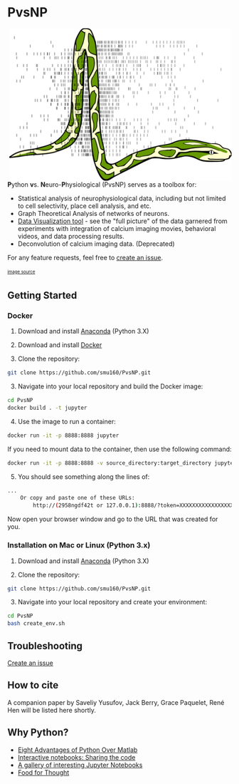PvsNP
=======
<img src="python_action_potential.png" width="500" align="right">

<b>P</b>ython <b>v</b>s. <b>N</b>euro-<b>P</b>hysiological (PvsNP) serves as a toolbox for:
* Statistical analysis of neurophysiological data, including but not limited to cell selectivity, place cell analysis, and etc.
* Graph Theoretical Analysis of networks of neurons.
* [Data Visualization tool](https://github.com/smu160/PvsNP/tree/master/gui) - see the "full picture" of the data garnered from experiments with integration of calcium imaging movies, behavioral videos, and data processing results.
* Deconvolution of calcium imaging data. (Deprecated)

For any feature requests, feel free to [create an issue](https://help.github.com/articles/creating-an-issue/).

<sub><sup>[image source](https://github.com/nipy/nipy-artwork/blob/master/pics/python_action_potential.svg)</sup></sub>

## Getting Started

### Docker

1. Download and install [Anaconda](https://docs.anaconda.com/anaconda/install/) (Python 3.X)

2. Download and install [Docker](https://www.docker.com/get-started)

3. Clone the repository:
```bash
git clone https://github.com/smu160/PvsNP.git
```

3. Navigate into your local repository and build the Docker image:
```bash
cd PvsNP
docker build . -t jupyter
```

4. Use the image to run a container:
```bash
docker run -it -p 8888:8888 jupyter
```

If you need to mount data to the container, then use the following command:
```bash
docker run -it -p 8888:8888 -v source_directory:target_directory jupyter
```

5. You should see something along the lines of:
```bash
...
    Or copy and paste one of these URLs:
        http://(2958ngdf42t or 127.0.0.1):8888/?token=XXXXXXXXXXXXXXXXXXXXXXXXXXXXXXXXXXXXXXXXX
```

Now open your browser window and go to the URL that was created for you.

### Installation on Mac or Linux (Python 3.x)

1. Download and install [Anaconda](https://docs.anaconda.com/anaconda/install/) (Python 3.X)

2. Clone the repository:
```bash
git clone https://github.com/smu160/PvsNP.git
```

3. Navigate into your local repository and create your environment:
```bash
cd PvsNP
bash create_env.sh
```

## Troubleshooting

[Create an issue](https://help.github.com/articles/creating-an-issue/)

## How to cite

A companion paper by Saveliy Yusufov, Jack Berry, Grace Paquelet, René Hen will be listed here shortly.

## Why Python?
- [Eight Advantages of Python Over Matlab](http://phillipmfeldman.org/Python/Advantages_of_Python_Over_Matlab.html)
- [Interactive notebooks: Sharing the code](https://www.nature.com/news/interactive-notebooks-sharing-the-code-1.16261)
- [A gallery of interesting Jupyter Notebooks](https://github.com/jupyter/jupyter/wiki/A-gallery-of-interesting-Jupyter-Notebooks)
- [Food for Thought](https://www.theatlantic.com/science/archive/2018/04/the-scientific-paper-is-obsolete/556676/)
